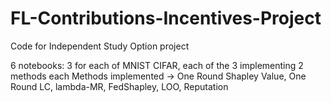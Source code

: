 # FL-Contributions-Incentives-Project
Code for Independent Study Option project 

6 notebooks: 3 for each of MNIST CIFAR, each of the 3 implementing 2 methods each
Methods implemented -> One Round Shapley Value, One Round LC, lambda-MR, FedShapley, LOO, Reputation 
